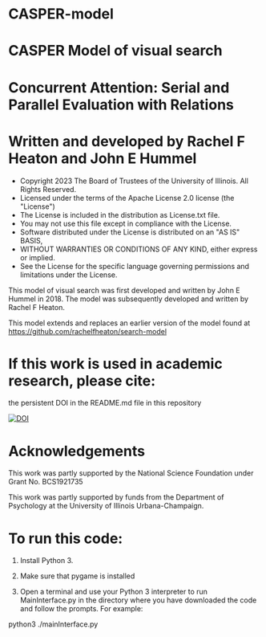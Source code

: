 # CASPER-model
# CASPER Model of visual search 
# Concurrent Attention: Serial and Parallel Evaluation with Relations
# Written and developed by Rachel F Heaton and John E Hummel

* Copyright 2023 The Board of Trustees of the University of Illinois. All Rights Reserved.
* Licensed under the terms of the Apache License 2.0 license (the "License")
* The License is included in the distribution as License.txt file.
* You may not use this file except in compliance with the License.
* Software distributed under the License is distributed on an "AS IS" BASIS,
* WITHOUT WARRANTIES OR CONDITIONS OF ANY KIND, either express or implied.
* See the License for the specific language governing permissions and limitations under the License.


This model of visual search was first developed and written by John E Hummel in 2018.
The model was subsequently developed and written by Rachel F Heaton.

This model extends and replaces an earlier version of the model found at https://github.com/rachelfheaton/search-model


# If this work is used in academic research, please cite:
the persistent DOI in the README.md file in this repository

<a href="https://zenodo.org/doi/10.5281/zenodo.10005691"><img src="https://zenodo.org/badge/686478617.svg" alt="DOI"></a>




# Acknowledgements

This work was partly supported by the National Science Foundation under Grant No. BCS1921735

This work was partly supported by funds from the Department of Psychology at the University of Illinois Urbana-Champaign.



# To run this code:

1. Install Python 3.

2. Make sure that pygame is installed 

3. Open a terminal and use your Python 3 interpreter to run MainInterface.py in the directory where you have downloaded the code and follow the prompts.
For example:

python3 ./mainInterface.py

